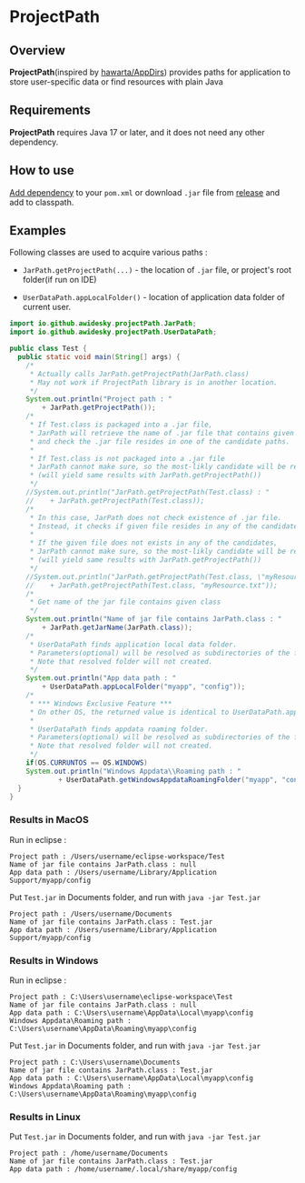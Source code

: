 # ProjectPath

## Overview

**ProjectPath**(inspired by [hawarta/AppDirs](https://github.com/harawata/appdirs)) provides paths for application to store user-specific data or find resources with plain Java

## Requirements

**ProjectPath** requires Java 17 or later, and it does not need any other dependency.

## How to use

[Add dependency](https://central.sonatype.com/artifact/io.github.awidesky/ProjectPath) to your `pom.xml` or download `.jar` file from [release](https://github.com/awidesky/ProjectPath/releases) and add to classpath.

## Examples

Following classes are used to acquire  various paths :

* `JarPath.getProjectPath(...)` - the location of `.jar` file, or project's root folder(if run on IDE)

* `UserDataPath.appLocalFolder()` - location of application data folder of current user.

```java
import io.github.awidesky.projectPath.JarPath;
import io.github.awidesky.projectPath.UserDataPath;

public class Test {
  public static void main(String[] args) {
    /*
     * Actually calls JarPath.getProjectPath(JarPath.class)
     * May not work if ProjectPath library is in another location. 
     */
    System.out.println("Project path : "
        + JarPath.getProjectPath());
    /*
     * If Test.class is packaged into a .jar file,
     * JarPath will retrieve the name of .jar file that contains given class(Test.class),
     * and check the .jar file resides in one of the candidate paths.
     * 
     * If Test.class is not packaged into a .jar file
     * JarPath cannot make sure, so the most-likly candidate will be returned.
     * (will yield same results with JarPath.getProjectPath())
     */
    //System.out.println("JarPath.getProjectPath(Test.class) : "
    //    + JarPath.getProjectPath(Test.class));
    /*
     * In this case, JarPath does not check existence of .jar file.
     * Instead, it checks if given file resides in any of the candidate paths.
     * 
     * If the given file does not exists in any of the candidates,
     * JarPath cannot make sure, so the most-likly candidate will be returned.
     * (will yield same results with JarPath.getProjectPath())
     */
    //System.out.println("JarPath.getProjectPath(Test.class, \"myResource.txt\") : "
    //    + JarPath.getProjectPath(Test.class, "myResource.txt"));
	/*
	 * Get name of the jar file contains given class
	 */
	System.out.println("Name of jar file contains JarPath.class : "
		+ JarPath.getJarName(JarPath.class));
    /*
     * UserDataPath finds application local data folder.
     * Parameters(optional) will be resolved as subdirectories of the folder.
     * Note that resolved folder will not created.  
     */
    System.out.println("App data path : "
        + UserDataPath.appLocalFolder("myapp", "config"));
    /*
     * *** Windows Exclusive Feature ***
     * On other OS, the returned value is identical to UserDataPath.appLocalFolder()
     * 
     * UserDataPath finds appdata roaming folder.
     * Parameters(optional) will be resolved as subdirectories of the folder.
     * Note that resolved folder will not created.  
     */
    if(OS.CURRUNTOS == OS.WINDOWS)
    System.out.println("Windows Appdata\\Roaming path : "
    		+ UserDataPath.getWindowsAppdataRoamingFolder("myapp", "config"));
  }
}
```



### Results in MacOS

Run in eclipse :

```
Project path : /Users/username/eclipse-workspace/Test
Name of jar file contains JarPath.class : null
App data path : /Users/username/Library/Application Support/myapp/config
```

Put `Test.jar` in Documents folder, and run with `java -jar Test.jar` 

```
Project path : /Users/username/Documents
Name of jar file contains JarPath.class : Test.jar
App data path : /Users/username/Library/Application Support/myapp/config
```



### Results in Windows

Run in eclipse :

```
Project path : C:\Users\username\eclipse-workspace\Test
Name of jar file contains JarPath.class : null
App data path : C:\Users\username\AppData\Local\myapp\config
Windows Appdata\Roaming path : C:\Users\username\AppData\Roaming\myapp\config
```

Put `Test.jar` in Documents folder, and run with `java -jar Test.jar` 

```
Project path : C:\Users\username\Documents
Name of jar file contains JarPath.class : Test.jar
App data path : C:\Users\username\AppData\Local\myapp\config
Windows Appdata\Roaming path : C:\Users\username\AppData\Roaming\myapp\config
```



### Results in Linux

Put `Test.jar` in Documents folder, and run with `java -jar Test.jar` 

```
Project path : /home/username/Documents
Name of jar file contains JarPath.class : Test.jar
App data path : /home/username/.local/share/myapp/config
```

